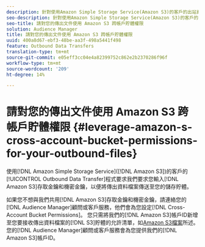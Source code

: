 ```yaml
---
description: 針對使用Amazon Simple Storage Service(Amazon S3)的客戶的出站資料傳輸流程要求我們要求您輸入Amazon S3訪問密鑰和密鑰，以便將出站資料檔案發送到您的儲存桶。
seo-description: 針對使用Amazon Simple Storage Service(Amazon S3)的客戶的出站資料傳輸流程要求我們要求您輸入Amazon S3訪問密鑰和密鑰，以便將出站資料檔案發送到您的儲存桶。
seo-title: 請對您的傳出文件使用 Amazon S3 跨帳戶貯體權限
solution: Audience Manager
title: 請對您的傳出文件使用 Amazon S3 跨帳戶貯體權限
uuid: 400a8d67-ebf3-48be-aa3f-498a5441f498
feature: Outbound Data Transfers
translation-type: tm+mt
source-git-commit: e05eff3cc04e4a82399752c862e2b2370286f96f
workflow-type: tm+mt
source-wordcount: '209'
ht-degree: 14%

---
```



# 請對您的傳出文件使用 Amazon S3 跨帳戶貯體權限 {#leverage-amazon-s-cross-account-bucket-permissions-for-your-outbound-files}

使用[!DNL Amazon Simple Storage Service]([!DNL Amazon S3])的客戶的[!UICONTROL Outbound Data Transfer]程式要求我們要求您輸入[!DNL Amazon S3]存取金鑰和機密金鑰，以便將傳出資料檔案傳送至您的儲存貯體。

如果您不想與我們共用[!DNL Amazon S3]存取金鑰和機密金鑰，請連絡您的[!DNL Audience Manager]顧問或客戶服務，他們會為您設定[!DNL Cross-Account Bucket Permissions]。 您只需將我們的[!DNL Amazon S3]帳戶ID新增至您要接收傳出資料檔案的[!DNL S3]貯體的允許清單，如[Amazon S3檔案](https://docs.aws.amazon.com/AmazonS3/latest/dev/example-walkthroughs-managing-access-example2.html)所述。 您的[!DNL Audience Manager]顧問或客戶服務會為您提供我們的[!DNL Amazon S3]帳戶ID。